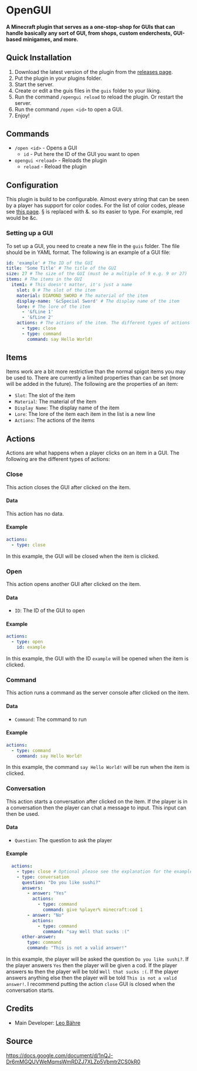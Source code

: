 # OpenGUI

#### A Minecraft plugin that serves as a one-stop-shop for GUIs that can handle basically any sort of GUI, from shops, custom enderchests, GUI-based minigames, and more.

## Quick Installation
1. Download the latest version of the plugin from the [releases page](https://github.com/leobaehre/OpenGui/releases).
2. Put the plugin in your plugins folder.
3. Start the server.
4. Create or edit a the guis files in the `guis` folder to your liking.
5. Run the command `/opengui reload` to reload the plugin. Or restart the server.
6. Run the command `/open <id>` to open a GUI.
7. Enjoy!

## Commands
* `/open <id>` - Opens a GUI
  * `id` - Put here the ID of the GUI you want to open
* `opengui <reload>` - Reloads the plugin
  * `reload` - Reload the plugin

## Configuration

This plugin is build to be configurable. Almost every string that can be seen by a player has support for color codes. For the list of color codes, please see [this page](https://www.digminecraft.com/lists/color_list_pc.php). § is replaced with &. so its easier to type. For example, red would be &c.

### Setting up a GUI
To set up a GUI, you need to create a new file in the `guis` folder. The file should be in YAML format. The following is an example of a GUI file:
```yaml
id: 'example' # The ID of the GUI
title: 'Some Title' # The title of the GUI
size: 27 # The size of the GUI (must be a multiple of 9 e.g. 9 or 27)
items: # The items in the GUI
  item1: # This doesn't matter, it's just a name
    slot: 0 # The slot of the item
    material: DIAMOND_SWORD # The material of the item
    display-name: '&cSpecial Sword' # The display name of the item
    lore: # The lore of the item
      - '&fLine 1' 
      - '&fLine 2'
    actions: # The actions of the item. The different types of actions are later explained
      - type: close
      - type: command
        command: say Hello World!
```

## Items
Items work are a bit more restrictive than the normal spigot items you may be used to. There are currently a limited properties than can be set (more will be added in the future). The following are the properties of an item:
* `Slot`: The slot of the item
* `Material`: The material of the item
* `Display Name`: The display name of the item
* `Lore`: The lore of the item each item in the list is a new line
* `Actions`: The actions of the items

## Actions
Actions are what happens when a player clicks on an item in a GUI. The following are the different types of actions:

### Close
This action closes the GUI after clicked on the item.   

#### Data
This action has no data.

#### Example
```yaml
actions:
  - type: close
```
In this example, the GUI will be closed when the item is clicked.

### Open
This action opens another GUI after clicked on the item.

#### Data
* `ID`: The ID of the GUI to open

#### Example
```yaml
actions:
  - type: open
    id: example
```
In this example, the GUI with the ID `example` will be opened when the item is clicked.

### Command
This action runs a command as the server console after clicked on the item.

#### Data
* `Command`: The command to run

#### Example
```yaml
actions:
  - type: command
    command: say Hello World!
```
In this example, the command `say Hello World!` will be run when the item is clicked.

### Conversation
This action starts a conversation after clicked on the item. If the player is in a conversation then the player can chat a message to input. This input can then be used.

#### Data
* `Question`: The question to ask the player

#### Example
```yaml
  actions:
    - type: close # Optional please see the explanation for the example below
    - type: conversation
      question: "Do you like sushi?"
      answers:
        - answer: "Yes"
          actions:
            - type: command
              command: give %player% minecraft:cod 1
        - answer: "No"
          actions:
            - type: command
              command: "say Well that sucks :("
      other-answer:
        type: command
        command: "This is not a valid answer!"
```
In this example, the player will be asked the question `Do you like sushi?`. If the player answers `Yes` then the player will be given a cod. If the player answers `No` then the player will be told `Well that sucks :(`. If the player answers anything else then the player will be told `This is not a valid answer!`. I recommend putting the action `close` GUI is closed when the conversation starts.
## Credits
* Main Developer: [Leo Bähre](https://github.com/leobaehre)

## Source
https://docs.google.com/document/d/1nQJ-Dr6mMGQUVWeMqmsWmRDZJ7XLZp5VbmtrZCS0kR0